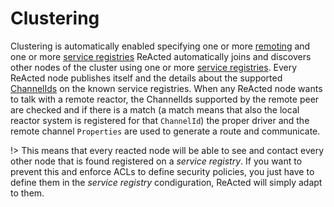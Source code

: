 # Clustering 

Clustering is automatically enabled specifying one or more [remoting](channel_drivers/README.md#Remote-Channels) and
one or more [service registries](registry_drivers/README.md)
ReActed automatically joins and discovers other nodes of the cluster using one or more [service registries](../registry_drivers/README.md).
Every ReActed node publishes itself and the details about the supported [ChannelIds](channel_drivers/README.md) on the known service registries.
When any ReActed node wants to talk with a remote reactor, the ChannelIds supported by the remote peer are checked and
if there is a match (a match means that also the local reactor system is registered for that `ChannelId`) the proper driver
and the remote channel `Properties` are used to generate a route and communicate.

!> This means that every reacted node will be able to see and contact every other node that is found registered on a *service registry*.
If you want to prevent this and enforce ACLs to define security policies, you just have to define them in the *service registry* condiguration,
ReActed will simply adapt to them.

